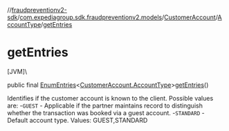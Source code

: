 //[fraudpreventionv2-sdk](../../../../index.md)/[com.expediagroup.sdk.fraudpreventionv2.models](../../index.md)/[CustomerAccount](../index.md)/[AccountType](index.md)/[getEntries](get-entries.md)

# getEntries

[JVM]\

public final [EnumEntries](https://kotlinlang.org/api/latest/jvm/stdlib/kotlin.enums/-enum-entries/index.html)&lt;[CustomerAccount.AccountType](index.md)&gt;[getEntries](get-entries.md)()

Identifies if the customer account is known to the client. Possible values are:  -`GUEST` - Applicable if the partner maintains record to distinguish whether the transaction was booked via a guest account.  -`STANDARD` - Default account type. Values: GUEST,STANDARD
